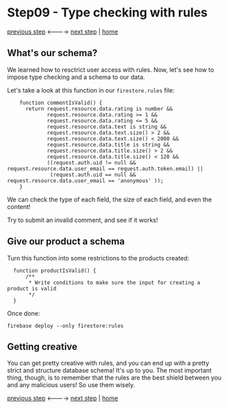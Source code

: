 # Step09 - Type checking with rules

[previous step](Step08.md) <----> [next step](Step10.md) | [home](../README.md)

## What's our schema?

We learned how to resctrict user access with rules.
Now, let's see how to impose type checking and a schema to our data.

Let's take a look at this function in our `firestore.rules` file:

```
    function commentIsValid() {
      return request.resource.data.rating is number &&
             request.resource.data.rating >= 1 &&
             request.resource.data.rating <= 5 &&
             request.resource.data.text is string &&
             request.resource.data.text.size() > 2 &&
             request.resource.data.text.size() < 2000 &&
             request.resource.data.title is string &&
             request.resource.data.title.size() > 2 &&
             request.resource.data.title.size() < 120 &&
             ((request.auth.uid != null && request.resource.data.user_email == request.auth.token.email) ||
              (request.auth.uid == null && request.resource.data.user_email == 'anonymous' ));
    }
```

We can check the type of each field, the size of each field, and even the content!

Try to submit an invalid comment, and see if it works!

## Give our product a schema

Turn this function into some restrictions to the products created:

```
  function productIsValid() {
      /**
       * Write conditions to make sure the input for creating a product is valid
       */
  }
```

Once done:

```
firebase deploy --only firestore:rules
```

## Getting creative

You can get pretty creative with rules, and you can end up with a pretty strict and structure database schema! It's up to you.
The most important thing, though, is to remember that the rules are the best shield between you and any malicious users! So use them wisely.

[previous step](Step08.md) <----> [next step](Step10.md) | [home](../README.md)
